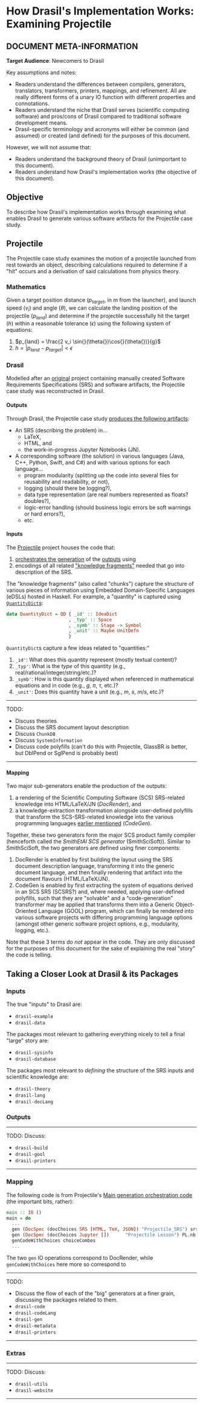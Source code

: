 # How Drasil's Implementation Works: Examining Projectile

## DOCUMENT META-INFORMATION

**Target Audience**: Newcomers to Drasil

Key assumptions and notes:
* Readers understand the differences between compilers, generators, translators,
  transformers, printers, mappings, and refinement. All are really different
  forms of a unary IO function with different properties and connotations.
* Readers understand the niche that Drasil serves (scientific computing
  software) and pros/cons of Drasil compared to traditional software development
  means.
* Drasil-specific terminology and acronyms will either be common (and assumed)
  or created (and defined) for the purposes of this document.

However, we will not assume that:
* Readers understand the background theory of Drasil (unimportant to this
  document).
* Readers understand how Drasil's implementation works (the objective of this
  document).

## Objective

To describe how Drasil's implementation works through examining what enables
Drasil to generate various software artifacts for the Projectile case study.

## Projectile

The Projectile case study examines the motion of a projectile launched from rest
towards an object, describing calculations required to determine if a "hit"
occurs and a derivation of said calculations from physics theory.

### Mathematics

Given a target position distance ($p_{target}$, in $m$ from the launcher), and
launch speed ($v_i$) and angle ($\theta$), we can calculate the landing position
of the projectile ($p_{land}$) and determine if the projectile successfully hit
the target ($h$) within a reasonable tolerance ($\epsilon$) using the following
system of equations:
1. $p_{land} = \frac{2 v_i \sin{}(\theta{})\cos{}(\theta{})}{g}$
2. $h = |p_{land} - p_{target}| < \epsilon$

### Drasil

Modelled after an
[original](https://github.com/smiths/caseStudies/tree/master/CaseStudies/projectile)
project containing manually created Software Requirements Specifications (SRS)
and software artifacts, the Projectile case study was reconstructed in Drasil.

#### Outputs

Through Drasil, the Projectile case study [produces the following
artifacts](../code/stable/projectile/):

* An SRS (describing the problem) in...
  * LaTeX,
  * HTML, and
  * the work-in-progress Jupyter Notebooks (JN).
* A corresponding software (the solution) in various languages (Java, C++,
  Python, Swift, and C#) and with various options for each language...
  * program modularity (splitting up the code into several files for
    reusability and readability, or not),
  * logging (should there be logging?),
  * data type representation (are real numbers represented as floats? doubles?),
  * logic-error handling (should business logic errors be soft warnings or hard
    errors?),
  * etc.

#### Inputs

The [Projectile](../code/drasil-example/projectile/) project houses the code
that:
1. [orchestrates the generation](../code/drasil-example/projectile/app/Main.hs)
   of the [outputs](#outputs) using
2. encodings of all related ["knowledge
   fragments"](../code/drasil-example/projectile/lib/Drasil/Projectile/) needed
   that go into description of the SRS.

The "knowledge fragments" (also called "chunks") capture the structure of
various pieces of information using Embedded Domain-Specific Languages (eDSLs)
hosted in Haskell. For example, a "quantity" is captured using
[`QuantityDict`s](../code/drasil-lang/lib/Language/Drasil/Chunk/Quantity.hs):
```haskell
data QuantityDict = QD { _id' :: IdeaDict
                       , _typ' :: Space
                       , _symb' :: Stage -> Symbol
                       , _unit' :: Maybe UnitDefn
                       }
```

`QuantityDict`s capture a few ideas related to "quantities:"
1. `_id'`: What does this quantity represent (mostly textual content)?
2. `_typ'`: What is the _type_ of this quantity (e.g.,
   real/rational/integer/string/etc.)?
3. `_symb'`: How is this quantity displayed when referenced in mathematical
   equations and in code (e.g., $g$, $\pi$, $\tau$, etc.)?
4. `_unit'`: Does this quantity have a unit (e.g., $m$, $s$, $m/s$, etc.)?

<hr>

TODO:
* Discuss theories
* Discuss the SRS document layout description
* Discuss `ChunkDB`
* Discuss `SystemInformation`
* Discuss code polyfills (can't do this with Projectile, GlassBR is better, but
  DblPend or SglPend is probably best)

<hr>

#### Mapping

Two major sub-generators enable the production of the outputs:
1. a rendering of the Scientific Computing Software (SCS) SRS-related knowledge
   into HTML/LaTeX/JN (_DocRender_), and
2. a knowledge-extraction transformation alongside user-defined polyfills that
   transform the SCS-SRS-related knowledge into the various programming
   languages [earlier mentioned](#outputs) (_CodeGen_).

Together, these two generators form the major SCS product family compiler
(henceforth called the _SmithEtAl SCS generator_ (SmithSciSoft)). Similar to
SmithSciSoft, the two generators are defined using finer components:

1. DocRender is enabled by first building the layout using the SRS document
   description language, transforming it into the generic document language, and
   then finally rendering that artifact into the document flavours
   (HTML/LaTeX/JN).
2. CodeGen is enabled by first extracting the system of equations derived in an
   SCS SRS (SCSRS?) and, where needed, applying user-defined polyfills, such
   that they are "solvable" and a "code-generation" transformer may be applied
   that transforms them into a Generic Object-Oriented Language (GOOL) program,
   which can finally be rendered into various software projects with differing
   programming language options (amongst other generic software project options,
   e.g., modularity, logging, etc.).

Note that these 3 terms do _not_ appear in the code. They are only discussed for
the purposes of this document for the sake of explaining the real "story" the
code is telling.

## Taking a Closer Look at Drasil & its Packages

### Inputs

The true "inputs" to Drasil are:
* `drasil-example`
* `drasil-data`

The packages most relevant to gathering everything nicely to tell a final
"large" story are:
* `drasil-sysinfo`
* `drasil-database`

The packages most relevant to _defining_ the structure of the SRS inputs and
scientific knowledge are:
* `drasil-theory`
* `drasil-lang`
* `drasil-docLang`

### Outputs

<hr>

TODO: Discuss:
* `drasil-build`
* `drasil-gool`
* `drasil-printers`

<hr>

### Mapping

The following code is from Projectile's [Main generation orchestration
code](../code/drasil-example/projectile/app/Main.hs) (the important bits,
rather):
```haskell
main :: IO ()
main = do
  ...
  gen (DocSpec (docChoices SRS [HTML, TeX, JSON]) "Projectile_SRS") srs printSetting
  gen (DocSpec (docChoices Jupyter [])      "Projectile Lesson") PL.nb PL.printSetting
  genCodeWithChoices choiceCombos
  ...
```

The two `gen` IO operations correspond to DocRender, while `genCodeWithChoices`
here more so correspond to

<hr>

TODO:
* Discuss the flow of each of the "big" generators at a finer grain, discussing
  the packages related to them.
* `drasil-code`
* `drasil-codeLang`
* `drasil-gen`
* `drasil-metadata`
* `drasil-printers`

<hr>

### Extras

<hr>

TODO: Discuss:
* `drasil-utils`
* `drasil-website`

<hr>
